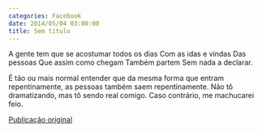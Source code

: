 ```yaml
---
categories: Facebook
date: 2014/05/04 03:00:00
title: Sem título
---
```


A gente tem que se acostumar todos os dias
Com as idas e vindas
Das pessoas
Que assim como chegam
Também partem
Sem nada a declarar.

É tão ou mais normal entender que da mesma forma que entram repentinamente, as pessoas também saem repentinamente. Não tô dramatizando, mas tô sendo real comigo. Caso contrário, me machucarei feio.

[Publicação original](https://www.facebook.com/permalink.php?story_fbid=1419220058348358&id=1418031755133855)

